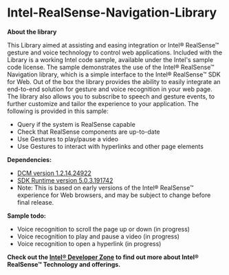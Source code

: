 # Intel-RealSense-Navigation-Library

**About the library**

This Library aimed at assisting and easing integration or Intel® RealSense™ gesture and voice technology to control web applications. Included with the Library is a working Intel code sample, available under the Intel's sample code license. The sample demonstrates the use of the Intel® RealSense™ Navigation library, which is a simple interface to the Intel® RealSense™ SDK for Web. Out of the box the library provides the ability to easily integrate an end-to-end solution for gesture and voice recognition in your web page. The library also allows you to subscribe to speech and gesture events, to further customize and tailor the experience to your application. The following is provided in this sample:

-	Query if the system is RealSense capable
-	Check that RealSense components are up-to-date
-	Use Gestures to play/pause a video
-	Use Gestures to interact with hyperlinks and other page elements

**Dependencies:**
-	[DCM version 1.2.14.24922](http://registrationcenter-download.intel.com/akdlm/irc_nas/5105/intel_rs_dcm_f200_1.2.14.24922.exe)
-	[SDK Runtime version 5.0.3.191742](http://registrationcenter-download.intel.com/akdlm/irc_nas/7640/intel_rs_sdk_runtime_foodnetwork_5.0.3.191742.exe  )
-	Note: This is based on early versions of the Intel® RealSense™ experience for Web browsers, and may be subject to change before final release. 


**Sample todo:**
-	Voice recognition to scroll the page up or down (in progress)
-	Voice recognition to play and pause a video (in progress)
-	Voice recognition to open a hyperlink (in progress)

**Check out the [Intel® Developer Zone](https://software.intel.com/en-us/realsense/home) to find out more about Intel® RealSense™ Technology and offerings.**
